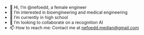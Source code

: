 - 👋 Hi, I’m @nefoedd, a female engineer 
- 👀 I’m interested in bioengineering and medical engineering
- 🌱 I’m currently in high school
- 💞️ I’m looking to collaborate on a recognition AI 
- 📫 How to reach me: Contact me at nefoedd.median@gmail.com

<!---
nefoedd/nefoedd is a ✨ special ✨ repository because its `README.md` (this file) appears on your GitHub profile.
You can click the Preview link to take a look at your changes.
--->
